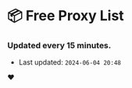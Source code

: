 # :package: Free Proxy List
### Updated every 15 minutes.

- Last updated: `2024-06-04 20:48`

:heart:
